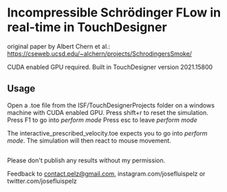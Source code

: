 # Incompressible Schrödinger FLow in real-time in TouchDesigner
original paper by Albert Chern et al.: https://cseweb.ucsd.edu/~alchern/projects/SchrodingersSmoke/

CUDA enabled GPU required. Built in TouchDesigner version 2021.15800


## Usage
Open a .toe file from the ISF/TouchDesignerProjects folder on a windows machine with CUDA enabled GPU.
Press shift+r to reset the simulation.
Press F1 to go into *perform mode*
Press esc to leave *perform mode*

The interactive_prescribed_velocity.toe expects you to go into *perform mode*. The simulation will then react to mouse movement. 

##
Please don't publish any results without my permission.

Feedback to contact.pelz@gmail.com, instagram.com/josefluispelz or twitter.com/josefluispelz
